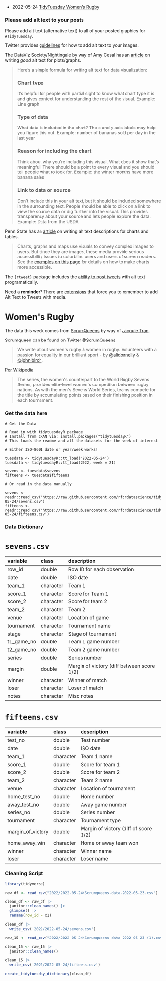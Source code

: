 
* 2022-05-24 [TidyTuesday Women's Rugby](https://hardin47.github.io/TidyTuesday/2022-05-24/womensrugby.html)


### Please add alt text to your posts

Please add alt text (alternative text) to all of your posted graphics for `#TidyTuesday`. 

Twitter provides [guidelines](https://help.twitter.com/en/using-twitter/picture-descriptions) for how to add alt text to your images.

The DataViz Society/Nightingale by way of Amy Cesal has an [article](https://medium.com/nightingale/writing-alt-text-for-data-visualization-2a218ef43f81) on writing _good_ alt text for plots/graphs.

> Here’s a simple formula for writing alt text for data visualization:
> ### Chart type
> It’s helpful for people with partial sight to know what chart type it is and gives context for understanding the rest of the visual.
> Example: Line graph
> ### Type of data
> What data is included in the chart? The x and y axis labels may help you figure this out.
> Example: number of bananas sold per day in the last year
> ### Reason for including the chart
> Think about why you’re including this visual. What does it show that’s meaningful. There should be a point to every visual and you should tell people what to look for.
> Example: the winter months have more banana sales
> ### Link to data or source
> Don’t include this in your alt text, but it should be included somewhere in the surrounding text. People should be able to click on a link to view the source data or dig further into the visual. This provides transparency about your source and lets people explore the data.
> Example: Data from the USDA

Penn State has an [article](https://accessibility.psu.edu/images/charts/) on writing alt text descriptions for charts and tables.

> Charts, graphs and maps use visuals to convey complex images to users. But since they are images, these media provide serious accessibility issues to colorblind users and users of screen readers. See the [examples on this page](https://accessibility.psu.edu/images/charts/) for details on how to make charts more accessible.

The `{rtweet}` package includes the [ability to post tweets](https://docs.ropensci.org/rtweet/reference/post_tweet.html) with alt text programatically.

Need a **reminder**? There are [extensions](https://chrome.google.com/webstore/detail/twitter-required-alt-text/fpjlpckbikddocimpfcgaldjghimjiik/related) that force you to remember to add Alt Text to Tweets with media.

# Women's Rugby

The data this week comes from [ScrumQueens](https://www.scrumqueens.com/page/results-dashboard) by way of [Jacquie Tran](https://github.com/rfordatascience/tidytuesday/issues/439).

Scrumqueen can be found on Twitter [@ScrumQueens](https://twitter.com/ScrumQueens)

> We write about women's rugby & women in rugby. Volunteers with a passion for equality in our brilliant sport - by [@alidonnelly](https://twitter.com/alidonnelly) &  [@johnlbirch](https://twitter.com/johnlbirch).

[Per Wikipedia](https://en.wikipedia.org/wiki/World_Rugby_Women%27s_Sevens_Series)

> The series, the women's counterpart to the World Rugby Sevens Series, provides elite-level women's competition between rugby nations. As with the men's Sevens World Series, teams compete for the title by accumulating points based on their finishing position in each tournament.

### Get the data here

```{r}
# Get the Data

# Read in with tidytuesdayR package 
# Install from CRAN via: install.packages("tidytuesdayR")
# This loads the readme and all the datasets for the week of interest

# Either ISO-8601 date or year/week works!

tuesdata <- tidytuesdayR::tt_load('2022-05-24')
tuesdata <- tidytuesdayR::tt_load(2022, week = 21)

sevens <- tuesdata$sevens
fifteens <- tuesdata$fifteens

# Or read in the data manually

sevens <- readr::read_csv('https://raw.githubusercontent.com/rfordatascience/tidytuesday/master/data/2022/2022-05-24/sevens.csv')
fifteens <- readr::read_csv('https://raw.githubusercontent.com/rfordatascience/tidytuesday/master/data/2022/2022-05-24/fifteens.csv')

```
### Data Dictionary

# `sevens.csv`

|variable   |class     |description |
|:----------|:---------|:-----------|
|row_id     |double    | Row ID for each observation |
|date       |double    | ISO date|
|team_1     |character | Team 1 |
|score_1    |character | Score for Team 1|
|score_2    |character | Score for team 2 |
|team_2     |character | Team 2 |
|venue      |character | Location of game |
|tournament |character | Tournament name |
|stage      |character | Stage of tournament   |
|t1_game_no |double    | Team 1 game number |
|t2_game_no |double    | Team 2 game number |
|series     |double    | Series number |
|margin     |double    | Margin of victory (diff between score 1/2)|
|winner     |character | Winner of match |
|loser      |character | Loser of match |
|notes      |character | Misc notes|

# `fifteens.csv`

|variable          |class     |description |
|:-----------------|:---------|:-----------|
|test_no           |double    | Test number |
|date              |double    | ISO date |
|team_1            |character | Team 1 name  |
|score_1           |double    | Score for team 1  |
|score_2           |double    | Score for team 2|
|team_2            |character | Team 2 name |
|venue             |character | Location of tournament |
|home_test_no      |double    | Home number |
|away_test_no      |double    | Away game number |
|series_no         |double    | Series number |
|tournament        |character | Tournament type |
|margin_of_victory |double    | Margin of victory (diff of score 1/2) |
|home_away_win     |character | Home or away team won |
|winner            |character | Winner name |
|loser             |character | Loser name |

### Cleaning Script

``` r
library(tidyverse)

raw_df <- read_csv("2022/2022-05-24/Scrumqueens-data-2022-05-23.csv")

clean_df <- raw_df |> 
  janitor::clean_names() |> 
  glimpse() |> 
  rename(row_id = x1)

clean_df |> 
  write_csv('2022/2022-05-24/sevens.csv')

raw_15 <- read_csv("2022/2022-05-24/Scrumqueens-data-2022-05-23 (1).csv")

clean_15 <- raw_15 |> 
  janitor::clean_names() 

clean_15 |> 
  write_csv('2022/2022-05-24/fifteens.csv')

create_tidytuesday_dictionary(clean_df)
```
